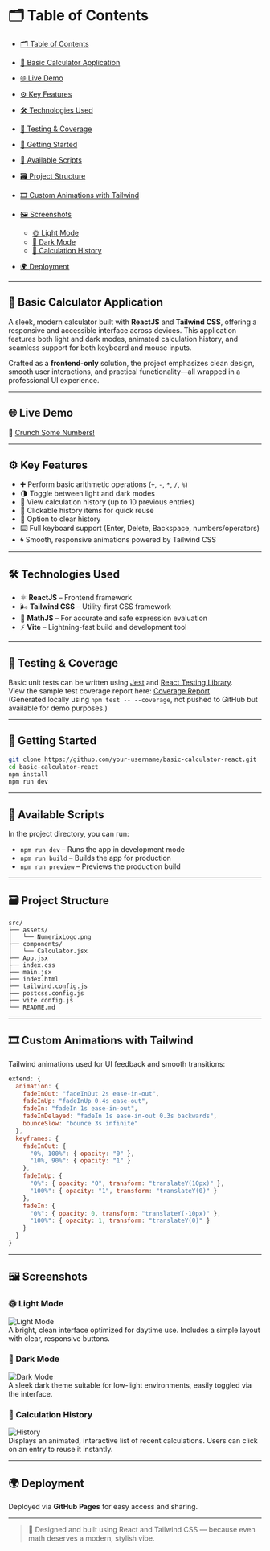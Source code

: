 # 🗂️ Table of Contents

- [🗂️ Table of Contents](#️-table-of-contents)
- [🧮 Basic Calculator Application](#-basic-calculator-application)
- [🌐 Live Demo](#-live-demo)
- [⚙️ Key Features](#️-key-features)
- [🛠️ Technologies Used](#️-technologies-used)
- [🧪 Testing \& Coverage](#-testing--coverage)
- [🚀 Getting Started](#-getting-started)

- [🧾 Available Scripts](#-available-scripts)
- [🗃️ Project Structure](#️-project-structure)
- [🎞️ Custom Animations with Tailwind](#️-custom-animations-with-tailwind)
- [🖼️ Screenshots](#️-screenshots)
  - [🌞 Light Mode](#-light-mode)
  - [🌙 Dark Mode](#-dark-mode)
  - [🧮 Calculation History](#-calculation-history)
- [🌍 Deployment](#-deployment)

---

## 🧮 Basic Calculator Application

A sleek, modern calculator built with **ReactJS** and **Tailwind CSS**, offering a responsive and accessible interface across devices. This application features both light and dark modes, animated calculation history, and seamless support for both keyboard and mouse inputs.

Crafted as a **frontend-only** solution, the project emphasizes clean design, smooth user interactions, and practical functionality—all wrapped in a professional UI experience.

---

## 🌐 Live Demo

🔗 [Crunch Some Numbers!](https://pavithrj.github.io/numerix)

---

## ⚙️ Key Features

- ➕ Perform basic arithmetic operations (`+`, `-`, `*`, `/`, `%`)
- 🌗 Toggle between light and dark modes
- 🧾 View calculation history (up to 10 previous entries)
- 🔁 Clickable history items for quick reuse
- 🧹 Option to clear history
- ⌨️ Full keyboard support (Enter, Delete, Backspace, numbers/operators)
- 🌀 Smooth, responsive animations powered by Tailwind CSS

---

## 🛠️ Technologies Used

- ⚛️ **ReactJS** – Frontend framework
- 🌬️ **Tailwind CSS** – Utility-first CSS framework
- 📐 **MathJS** – For accurate and safe expression evaluation
- ⚡ **Vite** – Lightning-fast build and development tool

---

## 🧪 Testing & Coverage

Basic unit tests can be written using [Jest](https://jestjs.io/) and [React Testing Library](https://testing-library.com/).  
View the sample test coverage report here: [Coverage Report](./coverage/lcov-report/index.html)  
(Generated locally using `npm test -- --coverage`, not pushed to GitHub but available for demo purposes.)

---

## 🚀 Getting Started

```bash
git clone https://github.com/your-username/basic-calculator-react.git
cd basic-calculator-react
npm install
npm run dev
```

---

## 🧾 Available Scripts

In the project directory, you can run:

- `npm run dev` – Runs the app in development mode
- `npm run build` – Builds the app for production
- `npm run preview` – Previews the production build

---

## 🗃️ Project Structure

```
src/
├── assets/
│   └── NumerixLogo.png
├── components/
│   └── Calculator.jsx
├── App.jsx
├── index.css
├── main.jsx
├── index.html
├── tailwind.config.js
├── postcss.config.js
├── vite.config.js
└── README.md
```

---

## 🎞️ Custom Animations with Tailwind

Tailwind animations used for UI feedback and smooth transitions:

```js
extend: {
  animation: {
    fadeInOut: "fadeInOut 2s ease-in-out",
    fadeInUp: "fadeInUp 0.4s ease-out",
    fadeIn: "fadeIn 1s ease-in-out",
    fadeInDelayed: "fadeIn 1s ease-in-out 0.3s backwards",
    bounceSlow: "bounce 3s infinite"
  },
  keyframes: {
    fadeInOut: {
      "0%, 100%": { opacity: "0" },
      "10%, 90%": { opacity: "1" }
    },
    fadeInUp: {
      "0%": { opacity: "0", transform: "translateY(10px)" },
      "100%": { opacity: "1", transform: "translateY(0)" }
    },
    fadeIn: {
      "0%": { opacity: 0, transform: "translateY(-10px)" },
      "100%": { opacity: 1, transform: "translateY(0)" }
    }
  }
}
```

---

## 🖼️ Screenshots

### 🌞 Light Mode  
![Light Mode](./screenshots/light-mode.png)  
A bright, clean interface optimized for daytime use. Includes a simple layout with clear, responsive buttons.

### 🌙 Dark Mode  
![Dark Mode](./screenshots/dark-mode.png)  
A sleek dark theme suitable for low-light environments, easily toggled via the interface.

### 🧮 Calculation History  
![History](./screenshots/history-demo.gif)  
Displays an animated, interactive list of recent calculations. Users can click on an entry to reuse it instantly.

---

## 🌍 Deployment

Deployed via **GitHub Pages** for easy access and sharing.

---

> 🧠 Designed and built using React and Tailwind CSS — because even math deserves a modern, stylish vibe.